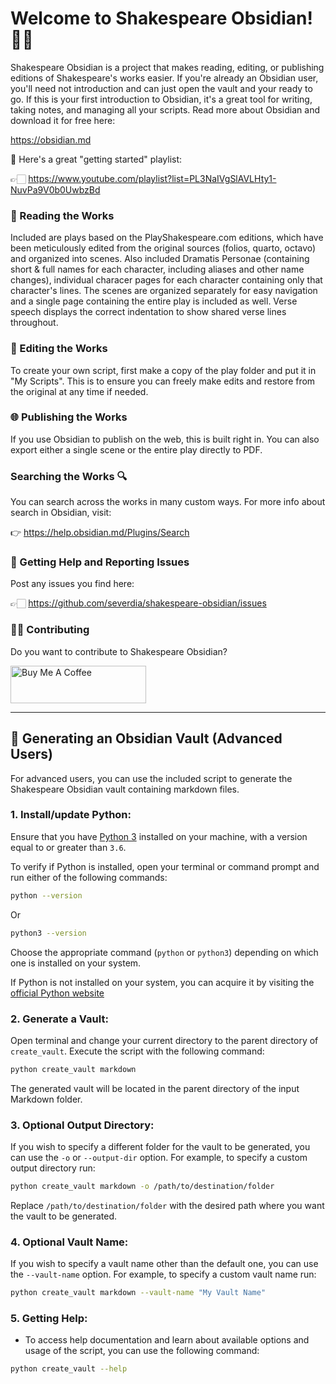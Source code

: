 # Welcome to Shakespeare Obsidian! 👋🏻

Shakespeare Obsidian is a project that makes reading, editing, or publishing editions of Shakespeare's works easier. If you're already an Obsidian user, you'll need not introduction and can just open the vault and your ready to go. If this is your first introduction to Obsidian, it's a great tool for writing, taking notes, and managing all your scripts. Read more about Obsidian and download it for free here:

https://obsidian.md

🚀 Here's a great "getting started" playlist:

👉🏻 https://www.youtube.com/playlist?list=PL3NaIVgSlAVLHty1-NuvPa9V0b0UwbzBd

### 📖 Reading the Works 
Included are plays based on the PlayShakespeare.com editions, which have been meticulously edited from the original sources (folios, quarto, octavo) and organized into scenes. Also included Dramatis Personae (containing short & full names for each character, including aliases and other name changes), individual characer pages for each character containing only that character's lines. The scenes are organized separately for easy navigation and a single page containing the entire play is included as well. Verse speech displays the correct indentation to show shared verse lines throughout.

### 📝 Editing the Works 

To create your own script, first make a copy of the play folder and put it in "My Scripts". This is to ensure you can freely make edits and restore from the original at any time if needed.

### 🌐 Publishing the Works 

If you use Obsidian to publish on the web, this is built right in. You can also export either a single scene or the entire play directly to PDF. 

### Searching the Works 🔍

You can search across the works in many custom ways. For more info about search in Obsidian, visit:

👉 https://help.obsidian.md/Plugins/Search

### 🛟 Getting Help and Reporting Issues

Post any issues you find here:

👉🏻 https://github.com/severdia/shakespeare-obsidian/issues

### 👏🏻 Contributing

Do you want to contribute to Shakespeare Obsidian? 

<a href="https://www.buymeacoffee.com/severdia" target="_blank"><img src="https://cdn.buymeacoffee.com/buttons/v2/default-yellow.png" alt="Buy Me A Coffee" style="height: 60px !important;width: 217px !important;" ></a>

---

## 🤔 Generating an Obsidian Vault (Advanced Users) 

For advanced users, you can use the included script to generate the Shakespeare Obsidian vault containing markdown files.

### 1. Install/update Python:

Ensure that you have [Python 3](https://www.python.org/) installed on your machine, with a version equal to or greater than `3.6`.

To verify if Python is installed, open your terminal or command prompt and run either of the following commands:

```sh
python --version
```

Or

```sh
python3 --version
```

Choose the appropriate command (`python` or `python3`) depending on which one is installed on your system.

If Python is not installed on your system, you can acquire it by visiting the [official Python website](https://www.python.org/downloads/)


### 2. Generate a Vault:

Open terminal and change your current directory to the parent directory of `create_vault`.
Execute the script with the following command:

```sh
python create_vault markdown
```

The generated vault will be located in the parent directory of the input Markdown folder.

### 3. Optional Output Directory:

If you wish to specify a different folder for the vault to be generated, you can use the `-o` or `--output-dir` option.
For example, to specify a custom output directory run:

```sh
python create_vault markdown -o /path/to/destination/folder
```

Replace `/path/to/destination/folder` with the desired path where you want the vault to be generated.

### 4. Optional Vault Name:

If you wish to specify a vault name other than the default one, you can use the `--vault-name` option. 
For example, to specify a custom vault name run:

```sh
python create_vault markdown --vault-name "My Vault Name"
```

### 5. Getting Help:

- To access help documentation and learn about available options and usage of the script, you can use the following command:

```sh
python create_vault --help
```


